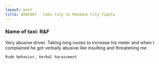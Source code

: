 ```yaml
---
layout: post
title: AXA5867 - Cebu City to Mandaue City Tipolo
---
```


### Name of taxi: R&F

Very abusive driver. Taking long routes to increase his meter and when I complained he got verbally abusive like insulting and threatening me

```Rude behavior, Verbal harassment```
